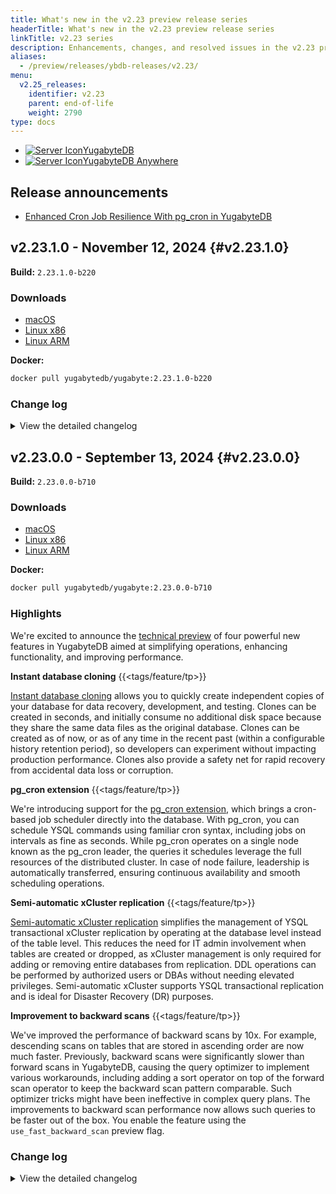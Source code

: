 ```yaml
---
title: What's new in the v2.23 preview release series
headerTitle: What's new in the v2.23 preview release series
linkTitle: v2.23 series
description: Enhancements, changes, and resolved issues in the v2.23 preview release series.
aliases:
  - /preview/releases/ybdb-releases/v2.23/
menu:
  v2.25_releases:
    identifier: v2.23
    parent: end-of-life
    weight: 2790
type: docs
---
```


<ul class="nav nav-tabs-alt nav-tabs-yb">
  <li >
    <a href="../v2.23/" class="nav-link active">
    <img src="/icons/database.svg" alt="Server Icon"><span>YugabyteDB</span>
    </a>
  </li>
    <li >
    <a href="../v2.23-anywhere/" class="nav-link">
    <img src="/icons/server.svg" alt="Server Icon"><span>YugabyteDB Anywhere</span>
    </a>
  </li>
</ul>

## Release announcements

* [Enhanced Cron Job Resilience With pg_cron in YugabyteDB](https://www.yugabyte.com/blog/enhanced-cron-job-resilience-in-yugabytedb/)

## v2.23.1.0 - November 12, 2024 {#v2.23.1.0}

**Build:** `2.23.1.0-b220`

### Downloads

<ul class="nav yb-pills">
  <li>
    <a href="https://software.yugabyte.com/releases/2.23.1.0/yugabyte-2.23.1.0-b220-darwin-x86_64.tar.gz">
      <i class="fa-brands fa-apple"></i>
      <span>macOS</span>
    </a>
  </li>
  <li>
    <a href="https://software.yugabyte.com/releases/2.23.1.0/yugabyte-2.23.1.0-b220-linux-x86_64.tar.gz">
      <i class="fa-brands fa-linux"></i>
      <span>Linux x86</span>
    </a>
  </li>
  <li>
    <a href="https://software.yugabyte.com/releases/2.23.1.0/yugabyte-2.23.1.0-b220-el8-aarch64.tar.gz">
      <i class="fa-brands fa-linux"></i>
      <span>Linux ARM</span>
    </a>
  </li>
</ul>

**Docker:**

```sh
docker pull yugabytedb/yugabyte:2.23.1.0-b220
```

### Change log

<details>
  <summary>View the detailed changelog</summary>

### Improvements

#### YSQL

* Changes the CatalogCacheMisses metric name to showcase separate cache misses for each catalog cache, assisting users in easily preloading necessary catalog tables. {{<issue 22843>}}
* Enables in-place updates for non-key columns in indexes, reducing number of flushes. {{<issue 20908>}}
* Introduces the `yb_make_next_ddl_statement_nonincrementing` configuration parameter to reduce catalog version increments during many consecutive DDLs, lowering memory and latency spikes. {{<issue 23786>}}
* Updates advisory lock error message with a workaround hint instead of `not yet implemented.` {{<issue 23881>}}
* Allows certain ALTER VIEW commands in the parser without requiring additional changes. {{<issue 23117>}}
* Includes a modification to ysql_dump and Postgres that ensures all pg_class and pg_type OID preservation across a backup/restore when passing the include-yb-metadata flag. {{<issue 23304>}}
* Streamlines sys table prefetching by automatically resetting catalog read time. {{<issue 23502>}}
* Simplifies several ybc_pggate functions for better value return and removes unused functions. {{<issue 23513>}}
* Revamps the restoration of old backups by only applying the check for `pg_class OID` if the new YSQL configuration parameter, `yb_ignore_heap_pg_class_oids`, is enabled. {{<issue 23304>}}
* Unmodified columns on main table will continue to be written out when update optimizations are enabled, removing dependency on the feature controlled by `ysql_skip_row_lock_for_update`. {{<issue 18822>}}
* Adds table-level Prometheus metrics for catcache misses at node-level, viewable at `:13000/prometheus-metrics` endpoint. {{<issue 23706>}}
* Auto analyze service now tracks mutation counts from DDL changes and eliminates redundant analysis of indexes. {{<issue 22104>}},{{<issue 23506>}}
* Adds serialization/deserialization and equality checking mechanism for update optimization metadata. {{<issue 18822>}}
* Allows adding a primary key using a unique index by performing a table rewrite. {{<issue 23118>}}
* Enables the batch execution of explicit row lock requests in Pg, improving the handling and performance of such requests. {{<issue 22519>}}
* Allows validation of foreign-key and check constraints with `ALTER TABLE ...VALIDATE CONSTRAINT`. {{<issue 3946>}}
* Added yb_make_next_ddl_statement_nonincrementing to YbDbAdminVariables for yb_db_admin role. {{<issue 23786>}}
* Allows preloading of foreign key lists in relcache, avoiding on-demand master fetches, controlled by `yb_enable_fkey_catcache`. {{<issue 23686>}}
* Refines the PatchStatus function by storing relation id directly in the relations vector, avoiding the need to call the PgSession::LoadTable method. {{<issue 24040>}}

#### YCQL

* Updates YCQL tables `system_schema.functions` and `system_schema.aggregates` to align with Cassandra, aiding Cortex migration. {{<issue 3893>}}

#### DocDB

* Reduces risk of WAL over-garbage collection in xCluster and avoids unnecessary flushes by modifying the WAL retention policy. {{<issue 22862>}}
* Enables reduction of duplicate code and custom flag filtering through `GetFlagInfos` relocation. {{<issue 23632>}}
* Accelerates xCluster setup for tables by reducing setup time, storing all intermediate state in-memory, and limiting writes to `sys_catalog`. {{<issue 23286>}}
* Allows adding new CatalogEntries without modifying the sys-catalog-tool through using helper functions. {{<issue 23235>}}
* Enables reading stored vector index data from DocDB. {{<issue 23460>}}
* Enables scanning of the `sequences_data` table for xCluster replication, aiding in the bootstrapping process by integrating current sequence information into the WAL from the source universe. {{<issue 23493>}}
* Introduces `DEFINE_NEW_INSTALL_VALUE` macro to enable controlled rollout of new features in fresh clusters. {{<issue 23505>}}
* Enables taking into account of changed data during a vector index data update. {{<issue 23524>}}
* Adds utilities for HNSW vector index implementation, benchmarking, and file reading. {{<issue 23376>}}
* Removes the `CallVisitor` template function to simplify the sys-catalog-tool code. {{<issue 23548>}}
* Allows each sequence to have an update in the WAL for seamless xCluster replication. {{<issue 23493>}}
* Introduces a command-line tool for building, validating, and benchmarking HNSW indexes with Usearch implementation. {{<issue 23556>}}
* Offers support for different vector coordinate types including vector-related templates. {{<issue 23613>}}
* Imports hnswlib header-only library for enhancements. {{<issue 23609>}}
* Introduces a new gflag `max_disk_throughput_mbps` for automated control of write rejections when disk is full, replacing `reject_writes_min_disk_space_aggressive_check_mb`. {{<issue 23373>}}
* Allows easier debugging with additional logging and updated log prefixes. {{<issue 23702>}}
* Ensures that ddl_queue and replicated_ddls do not colocate on the same tablet in colocated databases. {{<issue 23728>}}
* Integrates hnswlib into the vector indexing framework, adding wrapper and allowing different distance calculations. {{<issue 23752>}}
* Eliminates the capability to rename xCluster replication groups, reducing potential confusion. {{<issue 23778>}}
* Enables sequences replication feature in source universe by creating `sequences_data` table and incorporating an outgoing stream. {{<issue 23917>}}
* Enables shared memory by default for executing read and write pg client queries to enhance performance. {{<issue 23820>}}
* Streamlines automatic syncing of inline third-party dependencies and breaks down `thirdparty_tool` into separate modules. {{<issue 23846>}}
* Enables automatic application of DDL changes in xCluster using `automatic_ddl_mode` proto field. {{<issue 23860>}}
* Enables display of cluster_uuid in tserver /varz endpoint for better test and call_home tracking. {{<issue 23864>}}
* Resets the `cdc_wal_retention_time_secs` value on table removal from xCluster replication and applies updates dynamically, eliminating need to drop and recreate replication. {{<issue 20769>}}
* Ensures correct functioning of `search_path` by skipping its value's enquote during transaction setup. {{<issue 23440>}}
* Enhances sequence generation consistency by making backend process stick to a logical connection when initializing a sequence variable with `nextval` function. {{<issue 23601>}}
* Ensures DDL operations success with a sleep interval after database catalog version updates when Connection Manager is active. {{<issue 23756>}}
* Updates the callhome URL to use HTTPS for enhanced security. {{<issue 23947>}}
* Includes PID in yb_active_session_history for easy correlation with actual processes in YSQL, YCQL, and background activities. {{<issue 23070>}}
* Allows reduction of thread stack size to avoid Linux hugepage backing. {{<issue 23927>}}
* Allows explicit addition of gFlags to `gflag_allowlist.txt` for secure callhome data collection, plus `version_info` in tserver data. {{<issue 24103>}}
* Adds `max_follower_heartbeat_delay` metric to alert users when the master follower heartbeat delay is too high. {{<issue 21178>}}
* Removes the need to set `set_cdc_min_replicated_index` during xCluster bootstrap for improved log retention. {{<issue 24105>}}
* Ensures the user interface accurately displays disk size, even when multiple data directories are used. {{<issue 23810>}}

#### CDC

* Allows dynamic table addition alongside table removal from CDC streams without needing to disable or restart. {{<issue 23581>}}
* Adds `DYNAMIC_TABLES_DISABLED` yb-admin option to disable dynamic table addition when creating new streams. {{<issue 23482>}}
* Enables default non-eligible table cleanup in CDC streams, replaces the flag `enable_cleanup_of_non_eligible_tables_from_cdcsdk_stream` with `cdcsdk_enable_dynamic_table_addition_with_table_cleanup`, and removes flag protection for table identification. {{<issue 23806>}}
* Syncs table removal from a CDC stream to a more performant async process, allowing both manual and automatic removal via the `RemoveUserTableFromCDCSDKStream` and `RemoveTablesFromCDCSDKStream` RPCs respectively. {{<issue 23700>}}
* Disables `wal_level` checks for logical replication in YSQL as PG WAL is not used. {{<issue 23661>}}
* Changes the default `wal_level` to `logical` to ensure compatibility with logical replication clients. {{<issue 23661>}}
* Enables asynchronous removal of user tables from CDC streams by adjusting how background threads process and persist stream metadata. {{<issue 23700>}}
* Enables tablet splitting on tables under CDCSDK stream by default using the GFLAG `enable_tablet_split_of_cdcsdk_streamed_tables`. {{<issue 24190>}}
* Adds a tag for the slot name attribute in the CDC metrics. {{<issue 24307>}}

#### yugabyted

* Handles OBJECT_NOT_FOUND errors during SELECT/UPDATE/DELETE after TRUNCATE when Connection Manager is enabled. {{<issue 23668>}}
* Enables bitmap scans and removes size-based fetching in the pg parity feature by updating GFlags. {{<issue 23777>}}
* Updates to the pg parity testcase now remove size-based fetching and include enabling bitmap scans. {{<issue 23777>}}
* Changes the flag name from `enable_pg_parity_tech_preview` to `enable_pg_parity_early_access` in all branches. {{<issue 23896>}}
* Stops sending gflags details in the callhome diagnostics to eliminate redundant data. {{<issue 24029>}}

### Bug fixes

#### YSQL

* Removes unnecessary DCHECK for smoother rolling upgrades from release 2.20, enhancing `ysql_enable_db_catalog_version_mode` gflag functionality. {{<issue 23462>}}
* Fixes an issue related to regular expression pushdown causing inconsistency and crashes by introducing thread local cache. {{<issue 22989>}}
* Resets catalog read time after table prefetching to prevent outdated readings for on-demand loading from a master. {{<issue 23421>}}
* Corrects IndexScan's indextlist to improve accuracy of variable references in subquery scenarios. {{<issue 22533>}}
* Prevents individually moving a colocated table to a different tablespace, forcing users to move all tables collectively. {{<issue 23314>}}
* Minimizes read restart errors during ANALYZE operation by using a fresh read time for each table, finding an optimal balance between read oldness and transactionality. {{<issue 22135>}}
* Reduces the memory consumption of the `fk_reference_cache_` in large transactions, thereby ensuring minimal use of RAM. {{<issue 23734>}}
* Prevents retry of schema mismatch errors in batched execution mode to maintain transaction atomicity. {{<issue 23843>}}
* Revamped `Storage Read Requests` metric now better reflects true RPC count in `PrecastRequestSender` usage. {{<issue 23396>}},{{<issue 18785>}}
* Resolves `INSERT ON CONFLICT` bugs in temporary tables to ensure consistent outputs. {{<issue 1999>}}
* Fixes a TupleDesc reference leak warning in nested INSERT ON CONFLICT. {{<issue 23429>}}
* Restores unintentional grammar changes to YSQL ALTER SCHEMA command for bug fix. {{<issue 23457>}}
* Fixes repeated calls in `DeleteTableInternal`, preventing `YbAdminSnapshotScheduleTest.SysCatalogRetention` failure on asan builds. {{<issue 23459>}}
* Resolves potential memory corruption by mutating pushdown expressions outside the per tuple context. {{<issue 23461>}}
* Eliminates the publishing of empty metrics from the `statementType` enum on the YSQL Metrics endpoint. {{<issue 23557>}}
* Simplifies the process of identifying identical data by using storage equality, not semantic equality, during UPDATE queries, handling problems that arise when data types lack equality operators or when user-defined data types exhibit unusual semantic equality. {{<issue 23490>}}
* Addresses a bug in YSQL that caused crashes while costing an index scan on a hash index with included columns using CBO. {{<issue 22772>}}
* Adds more logs to aid in debugging a transaction status mismatch issue. {{<issue 23669>}}
* Fixes the hanging issue when creating a colocated table by correcting the unconditional reading of the `relkind` column. {{<issue 23708>}}
* Adds `log_dist` option to auto_explain docs for YSQL. {{<issue 23814>}}
* Addresses the issue of invalid Attnum with Bitmap Scan +subplans +nested loops previously encountered in Index Scans. {{<issue 23596>}}
* Adds table name to table-level metrics on `/metrics` endpoint for better identification. {{<issue 23707>}}
* Fixes a bug that caused incorrect deducing of commit/abort status for transactions which do not change the table's schema. {{<issue 23669>}}
* Adds HELP and TYPE metadata to YSQL Prometheus metrics endpoint for better metrics accessibility. {{<issue 23578>}}
* Corrects an issue causing heap-buffer-overflow errors during ysqlconnmgr ASAN tests. {{<issue 23913>}}
* Fixes a crash caused by using the `pg_hint_plan` with the `hint_table` enabled. {{<issue 23547>}}
* Updates the copyright string from `YugaByteDB` to the correct version `YugabyteDB`, ensuring error-free linter runs. {{<issue 23940>}}
* Allows for a modified calculation of net connections in YSQL connection manager with the warmup random mode. {{<issue 23588>}}
* Prevents background parallel workers from executing check/assign hooks of YSQL configuration parameters, eliminating potential crashes. {{<issue 23787>}}
* Modifies backup/restore process to skip column name checks for indexes, allowing for successful restoration even with renamed columns. {{<issue 24207>}}
* Fixes crashes caused by using a RowComparisonExpression on a reordered primary key index. {{<issue 23824>}}
* Improves cache re-invalidation for `ALTER TABLE` commands to avoid schema version mismatch errors within the same session. {{<issue 23882>}}
* Streamlines ysql_dump process by eliminating faulty statements for colocated table unique constraint, enhancing database reliability. {{<issue 24057>}}
* Introduces batching for the `INSERT ON CONFLICT` command to enhance performance by minimizing alternating read and write operations. {{<issue 24179>}}
* Fixes the flaw in the current DDL atomicity workflow where only the first table's schema was compared, even if it doesn't change after a schema version increment. {{<issue 23988>}}
* Alters encoding setup order to ensure `UTF8` use instead of `SQL_ASCII` and adds `pg_collation` to preloaded tables to prevent specific errors. {{<issue 24149>}}
* Corrects a typo to prevent incorrect loading of pg_collation catalog caches, eliminating associated performance issues. {{<issue 24149>}}

#### YCQL

* Eliminates unexpected error during shell type definition update across multiple sessions. {{<issue 24217>}}

#### DocDB

* Prevents tablet bootstrap from getting stuck when replaying a truncate operation. {{<issue 23243>}}
* Limits the response size of ListSnapshotSchedules RPC by excluding unnecessary per-object details to prevent overflow issues. {{<issue 23518>}}
* Reduces the risk of deadlocks when making active read/write requests to a table right after a tablet-split. {{<issue 23747>}}
* Simplifies handling of large RPC responses by catching errors earlier and appropriately using `narrow_cast`. {{<issue 22301>}}
* Fixes errors from executing rpc callback twice due to lack of return after detecting disabled wait-queue or deadlock features. {{<issue 23808>}}
* Switches write query duration from `CoarseMonoClock` to `MonoClock` for precise nanosecond granularity. {{<issue 20335>}}
* Sets the `close_timestamp_micros` field for partially copied log segments to prevent time-based policy violation. {{<issue 23335>}}
* Eliminates persistent logging issue after dropping a colocated table by removing unnecessary logs. {{<issue 22037>}}
* Corrects leader balancing for geopartitioned tables to prevent early exits and ensure accurate global leader sorting. {{<issue 23886>}}
* Adds `database_oid` to the `TSLocalLockManager` locking contract to distinguish objects from different databases. {{<issue 23454>}}
* Adds debugging information for retryable requests rejected by followers despite acceptance by leaders. {{<issue 23523>}}
* Corrects typo and includes minimum allowed value in the validation message for `xcluster_checkpoint_max_staleness_secs` flag. {{<issue 23576>}}
* Prevents tablet partition collision during `ImportSnapshot` by not cloning `DELETED` or `REPLACED` tablets. {{<issue 23552>}}
* Allows pg_cron to correctly handle SIGTERM by using `quickdie` instead of `die` or `pg_cron_sigterm`. {{<issue 23655>}}
* Allows the retry of checkpoint if `leader not ready` or `service unavailable` errors occur, and prevents client retries on a failed checkpoint by storing an `InternalError` status. {{<issue 23719>}}
* Restores `transaction_aware` field in `master_backup.proto` for compatibility with older DB versions. {{<issue 23739>}}
* Enhances tablet limit flags by adding more details to the main flag and adjusting the help strings. {{<issue 23695>}}
* Adds filtering for bootstrap intent iterators based on `min_replay_txn_start_ht` to prevent unnecessary SST files buildup during bootstrap. {{<issue 23890>}}
* Fixes a compile error caused by a mismatch in the declaration of `protobuf_message_total_bytes_limit`. {{<issue 23828>}}
* Reduces the potential for core dump errors during Point In Time Recovery (PITR) by utilizing shared_ptr in callbacks. {{<issue 23399>}}
* Renames the `yql_endpoint_tserver_uuid` field to `top_level_node_id` in `/rpcz` to maintain consistency. {{<issue 23835>}}
* Ensures correct and consistent updating of `grptablespace` column in `pg_yb_tablegroup` after `ALTER TABLE` command. {{<issue 23336>}}
* Ensures the `CREATE TABLE ...TABLESPACE pg_default` command in colocated databases aligns with PostgreSQL semantics. {{<issue 23410>}}
* Now treats YSQL configuration parameters in a case-insensitive manner, avoiding variable duplication and potential failures, aligning closer with Postgres behavior. {{<issue 23478>}}
* Ensures node restarts successfully with `secure` enabled by introducing a timeout framework. {{<issue 23447>}}
* Restores loading of old dumps that lack index PG class OIDs by enhancing the flag `yb_ignore_pg_class_oids`. {{<issue 23626>}}
* Promotes cluster start-up when master_webserver_port is customized by considering user input during the `validate_and_set_configs` step. {{<issue 23629>}}
* Allows the packed row size to exceed its limit during repacking, preventing tserver crash after `alter table add column` commands with a default value. {{<issue 24050>}}
* The update stabilizes WriteBuffer, preventing potential crashes when constructed over non-zeroed memory. {{<issue 23960>}}
* Adds a null check to prevent a system crash when cleaning up a recently applied transaction state after a flush operation. {{<issue 24026>}}
* Resolves the shutdown issue with the shared exchange causing TServer to hang by properly managing concurrent threads and session destruction, and sets `pg_client_use_shared_memory` to false by default on Mac to enhance performance. {{<issue 24000>}}
* Ensures "create table" requests for colocated tables don't fail due to mistaken tablet limit checks. {{<issue 23922>}}

#### CDC

* Refactors CDCSDK to prevent data loss during workload with single shard transactions by ensuring WAL messages are committed before being replicated. {{<issue 19294>}}
* Reduces disk IO overhead by optimizing the tablet-meta update process in CDCService. {{<issue 22805>}}
* Introduces three new yb-admin commands : `disable_dynamic_table_addition_in_change_data_stream`, `remove_user_table_from_change_data_stream`, `validate_and_sync_cdc_state_table_entries_on_change_data_stream` for managing user tables in a CDC stream and addresses a race condition issue  {{<issue 22876>}},{{<issue 22835>}},{{<issue 22773>}}
* Obsoletes expired or unpolled tables from CDC stream and state table, reducing unnecessary resource retention and potential blocking of split tablet deletion. {{<issue 23367>}}
* Filters out records related to index tables in colocated databases to prevent GetChanges call failures. {{<issue 23809>}}
* Ensures old-tuples for updates are only sent when replica identity is FULL, matching PostgreSQL behavior. {{<issue 23353>}}
* Enhances table removal from a CDC stream by fetching tablets from the local master copy instead of the entire cdc_state table, enhancing performance. {{<issue 23589>}}
* Prevents crashes that occur due to concurrent GetChanges calls on the same producer tablet. {{<issue 23394>}}
* Ensures entries for dropped tables are removed from the replica identity map, preventing replication errors. {{<issue 24308>}}

#### yugabyted

* Offers corrected DB OID in the function `calculate_table_size`, now matching `YBCGetDatabaseOid(rel)` for improved reliability. {{<issue 20030>}}
* Enables a node to successfully join using the `join` flag by implementing a retry mechanism. {{<issue 238989>}}

</details>

## v2.23.0.0 - September 13, 2024 {#v2.23.0.0}

**Build:** `2.23.0.0-b710`

### Downloads

<ul class="nav yb-pills">
  <li>
    <a href="https://software.yugabyte.com/releases/2.23.0.0/yugabyte-2.23.0.0-b710-darwin-x86_64.tar.gz">
      <i class="fa-brands fa-apple"></i>
      <span>macOS</span>
    </a>
  </li>
  <li>
    <a href="https://software.yugabyte.com/releases/2.23.0.0/yugabyte-2.23.0.0-b710-linux-x86_64.tar.gz">
      <i class="fa-brands fa-linux"></i>
      <span>Linux x86</span>
    </a>
  </li>
  <li>
    <a href="https://software.yugabyte.com/releases/2.23.0.0/yugabyte-2.23.0.0-b710-el8-aarch64.tar.gz">
      <i class="fa-brands fa-linux"></i>
      <span>Linux ARM</span>
    </a>
  </li>
</ul>

**Docker:**

```sh
docker pull yugabytedb/yugabyte:2.23.0.0-b710
```

### Highlights

We're excited to announce the [technical preview](/preview/releases/versioning/#tech-preview-tp) of four powerful new features in YugabyteDB aimed at simplifying operations, enhancing functionality, and improving performance.

**Instant database cloning** {{<tags/feature/tp>}}

[Instant database cloning](/preview/manage/backup-restore/instant-db-cloning/) allows you to quickly create independent copies of your database for data recovery, development, and testing. Clones can be created in seconds, and initially consume no additional disk space because they share the same data files as the original database. Clones can be created as of now, or as of any time in the recent past (within a configurable history retention period), so developers can experiment without impacting production performance. Clones also provide a safety net for rapid recovery from accidental data loss or corruption.

**pg_cron extension** {{<tags/feature/tp>}}

We're introducing support for the [pg_cron extension](/preview/explore/ysql-language-features/pg-extensions/extension-pgcron/), which brings a cron-based job scheduler directly into the database. With pg_cron, you can schedule YSQL commands using familiar cron syntax, including jobs on intervals as fine as seconds. While pg_cron operates on a single node known as the pg_cron leader, the queries it schedules leverage the full resources of the distributed cluster. In case of node failure, leadership is automatically transferred, ensuring continuous availability and smooth scheduling operations.

**Semi-automatic xCluster replication** {{<tags/feature/tp>}}

[Semi-automatic xCluster replication](/preview/deploy/multi-dc/async-replication/async-replication-transactional/) simplifies the management of YSQL transactional xCluster replication by operating at the database level instead of the table level. This reduces the need for IT admin involvement when tables are created or dropped, as xCluster management is only required for adding or removing entire databases from replication. DDL operations can be performed by authorized users or DBAs without needing elevated privileges. Semi-automatic xCluster supports YSQL transactional replication and is ideal for Disaster Recovery (DR) purposes.

**Improvement to backward scans** {{<tags/feature/tp>}}

We've improved the performance of backward scans by 10x. For example, descending scans on tables that are stored in ascending order are now much faster. Previously, backward scans were significantly slower than forward scans in YugabyteDB, causing the query optimizer to implement various workarounds, including adding a sort operator on top of the forward scan operator to keep the backward scan pattern comparable. Such optimizer tricks might have been ineffective in complex query plans. The improvements to backward scan performance now allows such queries to be faster out of the box. You enable the feature using the `use_fast_backward_scan` preview flag.

<!-- ### New features

* [Semi-automatic transactional xCluster setup](/preview/deploy/multi-dc/async-replication/async-replication-transactional/). Provides operationally simpler setup and management of YSQL transactional xCluster replication, as well as simpler steps for performing DDL changes. {{<tags/feature/tp>}}

* [Database clone](/preview/manage/backup-restore/lightweight-db-clone/). Support for fast Database clones from a given database as-of time. {{<tags/feature/tp>}}

* [pg_cron extension](preview/explore/ysql-language-features/pg-extensions/extension-pgcron/). Native support for pg_cron extension. {{<tags/feature/tp>}} -->

### Change log

<details>
  <summary>View the detailed changelog</summary>

### Improvements

#### YSQL

* Enhances logging for DDL transaction conflicts and PG catalog version mismatches by including the DDL command tag and specific log details outside of the `log_ysql_catalog_versions` flag. {{<issue 20084>}}
* Reduces per-backend memory consumption by reinstating TOAST compression for catalogue tables. {{<issue 21040>}}
* Enables DDL atomicity feature by default by altering `ysql_yb_ddl_rollback_enabled`, `report_ysql_ddl_txn_status_to_master`, and `ysql_ddl_transaction_wait_for_ddl_verification` flags' defaults. {{<issue 22097>}}
* Adds a new YSQL view for YCQL statement metrics, allowing it to be joined with YCQL wait events in the `yb_active_universe_history` table. {{<issue 20616>}}
* Displays distinct prefix keys explicitly in the explain output, enhancing the clarity of indexing for users. {{<issue 20831>}}
* Adds auto flag `ysql_yb_enable_ddl_atomicity_infra` to control DDL atomicity feature during the upgrade phase. {{<issue 21535>}}
* Updates read time for each operation to simplify code and avoid applying used read time from obsolete operations. {{<issue 21623>}}
* Allows YbInitPinnedCacheIfNeeded to only load the shared pinned cache, enhancing concurrent handling of DDLs in various databases. {{<issue 21635>}}
* Rectifies a compilation error by eliminating duplicate declaration and unnecessary function triggered by merge issues. {{<issue 20616>}}
* Avoids schema version mismatch errors during ALTER TABLE operations in cases where DDL atomicity is enabled. {{<issue 21787>}}
* Adds new columns to localhost:13000/statements for more comprehensive database management, including user and database IDs along with varied block level statistics. {{<issue 21735>}}
* Now logs global-impact DDL statements that increment all database catalog versions. {{<issue 21826>}}
* Reorganizes extensions into three segregated directories for better access and ease of use. {{<issue 21897>}}
* Resolves schema version mismatch errors that occur after an ALTER TABLE operation due to DDL transaction verification in non-debug builds. {{<issue 21787>}}
* Introduces a new YSQL configuration parameter `yb_parallel_range_size` for better tuning of parallel range size. {{<issue 21928>}}
* Removes the unused `keep_order` field from `YbctidGenerator` for cleaner results processing. {{<issue 21944>}}
* Introduces a new YSQL configuration parameter `yb_enable_parallel_append` to disable the unannounced feature `parallel append`. {{<issue 21934>}}
* Performs stylistic modifications and refactors in various YSQL scripts for better readability and performance. {{<issue 22004>}}
* Adds support for creating vector indexes using a dummy ANN method `ybdummyann`, enabling preliminary vector-based searching in databases. {{<issue 22195>}}
* Restricts the undesired usage of LWFunction by disallowing move copy. {{<issue 22069>}}
* Simplifies the column binding logic for ybgin and lsm access methods and prepares for addition of user-defined index types. {{<issue 22195>}}
* Enables the grammar for CREATE/DROP ACCESS METHOD for more flexible extension handling. {{<issue 22364>}}
* Eradicates misleading log message during table creation with DDL atomicity enabled. {{<issue 22459>}}
* Introduces a new enum PgYbrowidMode to deduplicate hidden internal column addition logic. {{<issue 22536>}}
* Adds Save/Restore state functionality to `ConsistentReadPoint` using a new `Momento` class. {{<issue 22597>}}
* Avoids renaming DocDb tables during legacy rewrite operations to prevent issues with backup/restore and improves handling of failed ADD/DROP primary key, ALTER TYPE operations. {{<issue 22802>}}
* Stops python checks on all third-party extensions to avoid build failure. {{<issue 23166>}}
* Simplifies and cleans up code in PgDml/PgSelect/PgSelectIndex classes, ensuring only necessary fields are used and removing redundant destructors, with no logic changes. {{<issue 23192>}}
* Improves backward scans by updating the cost-based optimizer to consider backward scan enhancements, leading to significant execution-time improvements when `FLAGS_use_fast_backward_scan` is enabled. {{<issue 22370>}}
* Introduces new role-related flags in `yb_backup.py` script to enhance backup and restore functionalities. {{<issue 20972>}}
* Fixes various issues in the Batch Nested Loop Join code, particularly the new row array comparison, for clearer functioning and better documentation. {{<issue 23407>}}

#### YCQL

* Now throws an error when using the unsupported GROUP BY clause in YCQL with autoflag `ycql_suppress_group_by_error` available for compatibility issues. {{<issue 13956>}}

#### DocDB

* Adds an `ABORTED` state and an `abort_message` field to the `SysCloneStateInfoPB` object for better clone failure management. {{<issue 21054>}}
* Offers a new stack trace tracking framework for improved visibility of disk I/O operations, configurable through the `track_stack_traces` flag. {{<issue 17993>}}
* Resolves build failure caused by a problematic merge, offering better disk IO visibility by tracking IOs by stacktrace. {{<issue 17993>}}
* Blocks writes based on the total number of bytes being flushed, not just when 2 memtables are flushing. {{<issue 22571>}}
* Allows asynchronous DNS cache updating and resolution retry upon failure to reduce RPC call delays and prevent unexpected leadership changes. {{<issue 22930>}},{{<issue 22311>}}
* Introduces a new flag to toggle on or off recommended memory defaults for increased control over individual memory settings. {{<issue 22161>}}
* Introduces utility to dump top heap stacks when memory limit is exceeded for enhanced debugging. {{<issue 21396>}}
* Deprecates unused flags and old svc_num_workers flags for clearer user configurations. {{<issue 20906>}}
* Allows local debug builds of YugabyteDB to restart from release builds to enhance debugging. {{<issue 21093>}}
* Shifts xCluster-related functions from Catalocustomeranager to XClusterSourceManager for easier management. {{<issue 21325>}}
* Speeds up backward scans by building rows from end to start, reducing unnecessary repositioning and Seek calls, enabled with `FLAGS_use_fast_backward_scan` flag. {{<issue 19352>}}
* Boosts error messaging clarity when preview flags are not set in `allowed_v225_flags_csv`. {{<issue 21484>}}
* Prevents GetChangesForXCluster from returning an invalid safe time in certain conditions. {{<issue 21528>}}
* Broadens the rewrite_test_log.py script to incorporate more directory replacements such as home directory, YB_SRC_ROOT, LLVM toolchain directory, and third-party dependencies directory. {{<issue 21532>}}
* Adjusts TServer memory percentage from 50% to 48% for (4,8]GiB boxes and sets new recommendations for boxes over 16 GiB. {{<issue 20664>}}
* Incorporates the usearch and fp16 header-only libraries into the src directory, simplifying code import. {{<issue 21830>}}
* Returns the original error messages from CreateTable and CreateTablegroup instead of an incorrect "Database not found" message. {{<issue 21760>}}
* Enables replication of DDL schemas and users to maintain consistency between source and target. {{<issue 21848>}}
* Updates `AreNodesSafeToTakeDown` to return earlier and deliver a readable error message when hitting a timeout, using a control flag, `are_nodes_safe_to_take_down_timeout_buffer_ms` with a default setting of 2 seconds. {{<issue 21855>}}
* Reduces unnecessary alerts by removing "No active snapshot" warning from the logs. {{<issue 21911>}}
* Ensures Data Definition Language (DDL) operations replicate exactly once by checking the `replicated_ddls` table prior to rerunning any DDL. {{<issue 21943>}}
* Streamlines the creation of xCluster streams by unifying the scattered code into `XClusterClient::CreateXClusterStream<Async>`. {{<issue 22343>}}
* Allows for faster failover in xCluster DR by skipping the cleanup process when `skip_producer_stream_deletion` is set on `DeleteUniverseReplicationRequestPB`. Safe for upgrades and rollbacks. {{<issue 22050>}}
* Reduces extra reactor threads by reusing server messenger in AutoFlags. {{<issue 22076>}}
* Reduces resource usage by enabling stateful service client to reuse the server's existing yb_client. {{<issue 22102>}}
* Adds `SCHECK_PB_FIELDS_NOT_EMPTY` macro for validating non-empty fields, with individual checks on list elements. {{<issue 22182>}}
* Splits up yb_xcluster_ddl_replication.c into additional util files for better project extensibility. {{<issue 22190>}}
* Removes deprecated JSON output format in xCluster for clean and efficient function. {{<issue 22219>}}
* Allows only single DDL query strings to prevent issues with DDL+DML mixes or multiple DDLs. {{<issue 22060>}}
* Shifts certain RPC endpoint methods from the Catalocustomeranager to the new MasterClusterHandler class for easier management. {{<issue 19715>}}
* Adds `read-time` option description in the `help` of `ysql_dump` allowing database dump at a specified past time. {{<issue 21886>}}
* Renames and replaces `cdc_consumer_handler_thread_pool_size` with `xcluster_consumer_thread_pool_size` to reduce CPU and memory usage. {{<issue 20305>}}
* Refreshes stack trace tracking UI endpoints to enable per-column sorting and optimize sorting script. {{<issue 22841>}}
* Allows table locking by acquiring local server object locks for DDLs and DMLs, hosted by a local transaction participant, with session ID and tied to their lifetime. Includes performance upgrades to lock acquisition and conflict resolution. {{<issue 23045>}}
* Simplifies replication setup by using table IDs instead of names, helping avoid issues caused by table renames or recreations. {{<issue 23013>}}
* Increases speed of backward scans for flat document reader with support for packed row V2. {{<issue 22556>}}
* Reuses the Tservers `yb::client` in `CDCService` to decrease 4 threads and a meta cache, addressing a `CDCService`/xCluster source issue. {{<issue 22893>}}
* Allows unified usage of XClusterRemoteClient in XClsuterConsumer, centralizing client creation logic. {{<issue 22908>}}
* Ensures replication health before succeeding `IsSetupUniverseReplicationDone`, improving error detection. {{<issue 22948>}}
* Adds `external_hybrid_time` to log-dump output to detect xCluster target writes. {{<issue 22918>}}
* Introduces two new `SOURCE_UNREACHABLE` and `SYSTEM_ERROR` enums to enable more detailed error reporting from the Poller. {{<issue 22996>}}
* Allows requesting streams by producer table ids for xCluster DDL Replication to accurately match tables together. {{<issue 23013>}}
* Enhances stack trace tracking endpoints usability by adding an access button, a reset tracking link, and timestamp details. {{<issue 22842>}}
* Renames and shifts various members and functions from Catalocustomeranager to XClusterManager. {{<issue 23044>}}
* Replaces the deprecated and unused namespace replication with DB Scoped replication for a more efficient solution. {{<issue 23046>}}
* Makes pggate aware of fast backward scan capability for accurate cost identification in the Cost Based Optimizer. {{<issue 22937>}}
* Added `emergency_repair_mode` flag and new yb-admin commands to handle corrupted CatalogEntity data without stopping `yb-master`. {{<issue 23098>}}
* Relocates Setup, Bootstrap, Alter and Delete Target Replication functions for better organization. {{<issue 23183>}}
* Changes column ID representation in debug builds to be compatible with release builds. {{<issue 21093>}}
* Refactored the `PopulateTabletCheckPointInfo` function to improve its readability and maintainability. {{<issue 23301>}}
* Removes display of InvalidFlags in the flags UI to clean up the user interface. {{<issue 23308>}}
* Allows for storing and loading of vector indexes, ensuring effective management of these indexes. {{<issue 23377>}}
* Integrates class `DocDBStatistics` with `ReadOperationData` for better statistics transmission to `IntentAwareIterator`. {{<issue 23420>}}
* Introduces a new flag `max_disk_throughput_mbps` for automated control of write rejections when disk is full, replacing `reject_writes_min_disk_space_aggressive_check_mb`. {{<issue 23373>}}
* Adds a flag `FLAGS_tablet_split_min_size_ratio` to control tablet splitting based on SST file sizes, ensuring better control over tablet size imbalance. {{<issue 21458>}}
* Relocates heartbeat code for greater readability and Catalog Manager size reduction. {{<issue 21899>}},{{<issue 19715>}}
* Simplifies the clone state manager by moving persisted data to an in-memory structure. {{<issue 22138>}}
* Relocates specific heartbeat code to `master_heartbeat_service.cc` for enhanced readability and easier tracking. {{<issue 21899>}},{{<issue 19715>}}
* Refactors heartbeat path code for easier navigation and reduction of Catalocustomeranager size, with no functional changes. {{<issue 21899>}},{{<issue 19715>}}
* Shifts tcmalloc profiling code to the Utils folder. {{<issue 22258>}}
* Moves tablet splitting specific RPCs and functions from `catalog_manager.cc` to `tablet_split_manager.cc` for better code management. {{<issue 22603>}},{{<issue 19715>}}
* Introduces a new flag `enable_rwc_lock_debugging` to control slow lock debugging and fixes a bug in `rwc_lock.cc`. {{<issue 22807>}}
* Changes CloneStateInfo object from scoped_refptr to std::shared_ptr for standardization. {{<issue 23036>}}
* Allows setting only non-empty schema names in YBTableName. {{<issue 23371>}}
* Transfers ownership of TabletSplitManager, CloneStateManager, and SnapshotCoordinator from Catalocustomeranager to Master for leaner dependency requirements. {{<issue 22603>}},{{<issue 19715>}}

#### CDC

* Preserves CDC stream even when all associated tables are dropped, tying its lifecycle to the database. {{<issue 21419>}}
* Introduces three new yb-admin commands to remove a user table from a CDCSDK stream, descend dynamic table addition in a CDC stream, and validate CDC state for a particular stream, enhancing control over CDC streams. {{<issue 22876>}},{{<issue 22773>}}
* Prevents addition of tables with enum array column to the CDC stream to avoid crashes during consumption. {{<issue 22897>}}
* Transforms the flag `yb_enable_cdc_consistent_snapshot_streams` from a preview into a default true auto flag. {{<issue 22984>}}
* Enables dynamic table addition with Postgres replication consumption by setting retention barriers on new tables' tablets during creation. {{<issue 21643>}}
* Allows modification of the publication refresh interval using the `cdcsdk_publication_list_refresh_interval_secs` flag. {{<issue 21796>}}
* Adds a TServer flag, `ysql_yb_default_replica_identity`, for customizing default replica identity at table creation. {{<issue 22326>}}
* Introduces `cdcsdk_enable_dynamic_table_addition` flag to manage dynamic table additions in replication slot consumption model. {{<issue 22406>}}
* Introduces replication slot name for internal distinction between two consumption models in the code. {{<issue 22810>}}
* Allows creating an old model stream via yb-admin in upgraded environments, ensuring only one stream type per database. {{<issue 22894>}}
* Introduces replica identity in CDC to populate before image records, allowing table-level before image information fetching and retaining in stream metadata. {{<issue 21314>}}
* Eliminates unnecessary NOTICE messages when setting yb_read_time from walsender, reducing message clutter. {{<issue 22379>}}
* Enables transaction state to be cleared promptly after a table is deleted, preventing table deletion from getting stuck and resulting in faster functionality. {{<issue 22095>}}

#### yugabyted

* Allows Connection Manager to handle error messages, preventing test failures in the YSQL layer. {{<issue 21756>}}
* Ensures `RENAME DATABASE` query handles logical and physical connections correctly for consistent database behavior. {{<issue 21284>}}
* Redefines tracking of role modifications using role OID in YSQL Connection Manager for accurate behavior during mid-session role renaming. {{<issue 21505>}}
* Offers support for single-use YSQL configuration parameters in YSQL Connection Manager. {{<issue 21757>}}
* Enables using role OID with `session_authorization` in YSQL Connection Manager for correct role alterations in a session. {{<issue 21637>}}
* Allows sticky connections when setting certain YSQL configuration parameters not permitted in explicit transactions. {{<issue 22957>}}
* Allows modification of YSQL configuration parameters on a running cluster by destroying the control connection. {{<issue 21516>}}
* Adds a new `/pitr` endpoint and screen in the database page to list scheduled PITRs on yugabyted UI. {{<issue 21355>}}
* Introduces `upgrade_finalize` command for smoother YugabyteDB version upgrades using yugabyted CLI and includes an `upgrade_ysql_timeout` flag. {{<issue 21888>}}
* Directly enables `yb_enable_read_committed_isolation` and `ysql_enable_read_request_caching` on `yb-master` and `yb-tserver` processes. {{<issue 22061>}}
* Delivers alerts on user interface when encountering node version mismatches in the cluster. {{<issue 21888>}}
* Simplifies yugabyted by dropping Python2 support and transitioning the script to use Python3, replacing deprecated distutils package with shutil. {{<issue 22072>}},{{<issue 21409>}}
* Enables better handling of multi-valued flags in yugabyted without duplication, making the system more maintainable. {{<issue 22091>}}
* Corrects the Sankey diagram for CPU usage by accurately calculating the total number of used/available cores. {{<issue 22125>}}
* Made changes to string literals in `yugabyted` to avoid SyntaxWarning and added checks for exceptions during incorrect `advertise_address` input. {{<issue 22210>}},{{<issue 22230>}}
* Enables correct parsing of startup parameters with spaces in values when using the YSQL Connection Manager. {{<issue 22248>}}
* Allows to specify multiple data directories using the new `additional_data_dir` configuration. {{<issue 22126>}}
* Enables xCluster replication management between database clusters using new yugabyted commands. {{<issue 22349>}}
* Ensures yugabyted UI metrics display properly with Kubernetes OSS operator deployed clusters. {{<issue 22532>}}
* Elevates the reliability of the UUID retrieval process for tablet server nodes on the user interface. {{<issue 22532>}}
* Ensures accurate CPU usage metrics by updating `prev_ticks_` at each metrics snapshotting iteration. {{<issue 22910>}}
* Allows smooth node restart even if the `data_dir` parameter is missing in the user configuration file. {{<issue 23052>}}
* Reduces `collect_logs` command failures by removing the yugabyted running check even when the yugabyted process is not running. {{<issue 23210>}}
* Enhances `yugabyted configure_read_replica` commands with checks to gracefully handle failures when `data_placement_constraint` lacks `:<num_of_replicas>`. {{<issue 23273>}}

### Bug fixes

#### YSQL

* Fixes an error that occurs when decoding null values from a boolean column sorted as NULLS LAST in a secondary index. {{<issue 22121>}}
* Fixes YSQL upgrade single connection mode error preventing new connection attempts before the old ones are released. {{<issue 22283>}}
* Allows YB Admins to run pg_locks without requiring superuser status. {{<issue 23266>}}
* Avoids failure when upgrading from version 2.14/2.16 to 2.20 by introducing a check to ensure pggate can handle RPC metrics sidecar before sending Scanned Rows count. {{<issue 21229>}}
* Fixes memory leaks in pg_constraint/pg_attrdef local cache by adding a missing `hash_destroy` call in `YbCleanupTupleCache`. {{<issue 22262>}}
* Resolves remaining memory leaks in CacheMemoryContext to stabilize cache memory after every catalog cache refresh. {{<issue 22262>}}
* Allows YSQL DDL operations to wait for rollback/roll-forward operations to finish before proceeding. {{<issue 20033>}}
* Allows more accurate modeling of base scan costs by taking into account the impact of storage index filters on secondary index. {{<issue 20635>}}
* Resolves colocation option issues in table creation linked to table rewriting and partitioning. Enhances the `defGetBoolean` function to parse string values "0" and "1" as false and true respectively, and shifts a verification step to a earlier spot in the CREATE TABLE execution path, ensuring successful table partition creation. {{<issue 20302>}},{{<issue 20914>}}
* Renames the YSQL configuration parameter `ddl_rollback_enabled` to `yb_ddl_rollback_enabled` for specificity. {{<issue 21480>}}
* Adds network latency cost to startup cost, yielding more accurate cost calculations in small tables. {{<issue 20898>}}
* Disables bitmap scan by default to prevent unwarranted selection due to lower CBO costs. {{<issue 21479>}}
* Reduces unnecessary log messages when `catalog_version_table_in_perdb_mode` is set to true. {{<issue 21481>}}
* Corrects an issue where certain unbatchable filters weren't detected during indexpath formation when indexpath accepted batched values from multiple relations. Requires backports to 2.20 and 2.18. {{<issue 21292>}}
* Exposes the YSQL configuration parameter `yb_enable_optimizer_statistics` as a flag `ysql_yb_enable_optimizer_statistics`. {{<issue 21650>}}
* Corrects buffer overflow during placement validation in `ALTER TABLE SET TABLESPACE` operation. {{<issue 21655>}}
* Allows for an enhanced readability and performance of yb_cost_index code, aiding in merging with the pg15 branch. {{<issue 21672>}}
* The deadlock issue occurring when both a table and its index are deleted concurrently in yb-master has been resolved. {{<issue 21663>}}
* Refines the YbGetOrdinaryColumnsNeedingPgRecheck condition to align with the ybIsTupMismatch implementation, ensuring Postgres rechecks index conditions when the "preliminary check" is skipped due to an invalid target key attnum. {{<issue 21451>}}
* Corrects checks in YbIsScanCompatible to ensure the right-hand side (RHS) of all bound index conditions, not just inequalities, fits into the left-hand side (LHS) datatype. {{<issue 21758>}}
* Prevents query layer retries for multi-statement queries to avoid redoing whole queries, ensuring idempotence. {{<issue 21361>}}
* Fixes a bug that caused incorrect setting of global catalog version mode on TServer start. {{<issue 21850>}}
* Fixes a bug in the index tuple width calculation for better YB base scans cost model. {{<issue 21892>}}
* Ensures pushed down RowCompareExpressions correctly enforce non-null column references, rectifying previous behavior and enhancing data accuracy. {{<issue 21847>}}
* Reduces the frequency of `schema version mismatch` errors during consecutive DDL operations by ensuring the up-to-date schema is fetched. {{<issue 21706>}}
* Allows usage of `YsqlDdlRollbackEnabled` in pggate C++ code by correctly passing the result of `YbDdlRollbackEnabled`, reducing DDL atomicity g-flag issues in RF 1 clusters. {{<issue 21706>}}
* Adds a new flag `ysql_min_new_version_ignored_count` to prevent a TServer crash caused by the downward shift in yb-master's catalog version, often surfacing post a PITR restore operation. {{<issue 21776>}}
* The postgres process no longer crashes when running a "show all" command due to correct placement of the `yb_enable_ddl_atomicity_infra` description. {{<issue 21947>}}
* Prevents failures in transaction restarts with UPDATE ...RETURNING queries in debug builds. {{<issue 22010>}}
* Reverts updates from `Storage SQL` to `Remote SQL` and `Storage Filter` to `Remote Filter` for Foreign Scan. {{<issue 22070>}}
* Adjusts inaccurate `ALTER TABLE` rewrite check for dropped rules to prevent unnecessary command failure. {{<issue 22064>}}
* Fills in the "relation" column in `pg_locks` with the correct table OID after a table rewrite. {{<issue 22081>}}
* Adjusts the value of YB_AT_REWRITE_ALTER_PRIMARY_KEY to prevent flag clashes and accommodate future upstream PG flags. {{<issue 22086>}}
* Fixes the issue of PG crash when `yb_debug_log_catcache_events=1` is used before a database has been selected. {{<issue 22139>}}
* Enables backward parallel scan capabilities, adjusting key bounds when conducting descending order scans. {{<issue 21633>}}
* Prevents unnecessary CPU cycles and log flooding by not reading `pg_yb_catalog_version` when `enable_ysql=false`. {{<issue 22213>}}
* Corrects the log message for successful column drop operations, ensuring accurate representation of DDL operations. {{<issue 22243>}}
* Stops Batched Nest Loop (BNL) crashes by ensuring better indexing condition checks. {{<issue 21954>}}
* Refines the logic to accurately push down join clauses to batched index scans without causing conflicts. {{<issue 21878>}}
* Grants BNL hashtable its own expression context to prevent data overwrites during query execution. {{<issue 21266>}}
* Re-enables rechecking for RowCompareExpressions to accurately handle NULL inputs in scan bound calculations. {{<issue 22075>}}
* Resolves the `old-style-declaration` error in YbDdlRollbackEnabled by changing its definition to `static inline bool`. {{<issue 22334>}}
* Prevents potential crashes by ensuring `yb_table_properties` pointer, in `load_relcache_init_file`, does not point to random, invalid memory. {{<issue 22342>}}
* Makes `yb_get_range_split_clause` robust using PG TRY CATCH block, ensuring YB backup doesn't fail. {{<issue 22356>}}
* Fixes memory leaks in ybcFetchNextHeapTuple by properly freeing the YBCStatus. {{<issue 22396>}}
* Prevents core dumps by ensuring YSQL webserver destruction upon receiving a termination signal. {{<issue 18948>}}
* Introduces new functions to enhance and consolidate the focus on tables stored in the system catalog. {{<issue 22520>}}
* Allows `CreateNamespaceIfNotExists` function to retry on "already exists" error, preventing race conditions. {{<issue 22512>}}
* Fixes the issue when a separately created and later attached partition does not properly inherit the parent's primary key using `ALTER TABLE ...ATTACH PARTITION`. {{<issue 22562>}}
* Resolves potential database OID collision with `system_postgres` by excluding reserved OID 65535 in allocation. {{<issue 22598>}}
* Allows skipping the relfilenode check on parent partition tables which do not get recreated during table rewrites. {{<issue 22625>}}
* Now allows for correct backward prefix-based scanning by eliminating the problematic `kGroupEnd` marker that was leading to inaccurate seek results. {{<issue 22615>}}
* Removes the unused function `Catalocustomeranager::WaitForDdlVerificationToFinish` for clarity. {{<issue 22649>}}
* Ensures bitmap scans correctly recheck all results and avoid excluding rows, improving accuracy of outcomes. {{<issue 22622>}}
* Prevents the `IN` expressions on single column from wrongly taking the tuple path, ensuring correct data processing. {{<issue 22704>}}
* Fixes incorrect access to the scan plan's bind descriptor during tuple IN condition rechecks. {{<issue 22800>}}
* Allows the creation of new shared relations during YSQL upgrade to have a global impact by incrementing the catalog version across every database. {{<issue 22830>}}
* Allows resetting of stats collected by the ANALYZE command, including `reltuples`, `pg_statistic` rows, and `pg_statistic_ext` values. {{<issue 22028>}}
* Corrects the YbGetOrdinaryColumnsNeedingPgRecheck function to return table column numbers instead of index numbers, preventing unnecessary data fetches and potential crashes or errors after dropping a column. {{<issue 22832>}}
* Resolves a detected deadlock during ALTER TABLE operations, enhancing test stability. {{<issue 22882>}}
* Reduces unexpected log messages by not invoking `YsqlDdlTxnCompleteCallback` if all table 'pb_txn_id's in the DDL transaction verifier state are already cleared, avoiding potential deadlock situations in DDL atomicity. {{<issue 22882>}}
* Reduces prefix length in the index when using distinct index scan with included columns. {{<issue 22822>}}
* Returns more accurate results when running EXPLAIN command by fixing relids of prefix keys under a subquery distinct index scan. {{<issue 22923>}}
* Reduces sequence cache collision by incorporating both database and sequence OIDs as the entry key. {{<issue 22935>}}
* Prevents a crash related to memory release associated with TupleTableSlots in SubPlans during a Values Scan. {{<issue 22967>}}
* Allows faster data inserts into tables with identity columns. {{<issue 22837>}}
* Enhances log output by adding missing newlines in the `yb_pclose_check` function and corrects memory allocation. {{<issue 23057>}}
* Streamlines the "drop column" operation process, preventing hindrance even if the alter schema RPC is missed. {{<issue 23100>}}
* Reduces ASAN/TSAN builds' pressure on t-server/master and avoids timeout issues by using less parallelism. {{<issue 22594>}}
* Eliminates unnecessary waiting for concurrent transactions in the DEFERRABLE mode for READ ONLY serializable transactions. {{<issue 23120>}}
* Fixes TServer crash when pushing down certain SAOP operations like `string_to_array`. {{<issue 23287>}}

#### YCQL

* Allows the deletion of the Cassandra role in YCQLsh without it regenerating upon cluster restart, by adding a flag to mark if the role was previously created. {{<issue 21057>}}
* Removes extra reads during the processing of `INSERT INTO ...RETURNS STATUS AS ROW` for CQL tables with a specific primary key, improving system load and efficiency. {{<issue 23330>}}
* Now ensures simultaneous registration of new split tablet children, fully covering the keyspace during splits. {{<issue 19954>}}

#### DocDB

* Fixes hidden split parent tablets wrongly appearing as leaderless in the master's leaderless tablet endpoint, ensuring accurate load balance status and preventing potential issues with Point-in-Time Recovery (PITR) operations. {{<issue 21371>}}
* Ensures failed xCluster setup if the xCluster stream state update to `ACTIVE` does not occur. {{<issue 22601>}}
* Fix ensures heartbeat processing doesn't blindly overwrite tablet replica state, avoiding potential data corruption. {{<issue 21836>}}
* Fixes crash when parsing an invalid timestamp in LTO build by updating C++ dependencies and error handling. {{<issue 22191>}}
* Removes unnecessary flush during snapshot deletion, preventing write blocks. {{<issue 22369>}}
* Eliminates possible deadlock during setup replication by fixing the order in which locks are acquired. {{<issue 22376>}}
* Fixes issue of scans not honoring timeouts, preventing indefinite reads and reducing CPU usage. {{<issue 21829>}}
* Allows restoring a snapshot schedule from a time just before the oldest snapshot, improving usability. {{<issue 21269>}}
* Removes assumption that every tablet server hosts tablets, preventing potential crashes. {{<issue 20230>}}
* Resolves a heartbeat metrics issue ensuring full xCluster error information is sent to the new master even during a leader failover, and makes `tserver_heartbeat_metrics_interval_ms` runtime updatable. {{<issue 22624>}}
* Adds validation to RPCs `DeleteSnapshot` and `RestoreSnapshot` to prevent deletion or use of snapshots involved in ongoing processes. {{<issue 23055>}}
* Ensures `Create Table` operation fails if `Alter Replication` encounters an error, enhancing the reliability of replication setup. {{<issue 21732>}}
* Converted the `ysql_skip_row_lock_for_update` to an auto-flag to resolve compatibility issues during upgrade, preventing incorrect DB record creations that can affect row visibility and integrity. {{<issue 22057>}}
* Modifies memory consumption calculations for pending operations to ensure accurate rejection of new writes at bootstrap, preventing loading failures. {{<issue 21254>}}
* Trims large error messages in AsyncRpc::Failed to prevent hitting memory limit and resulting unavailability. {{<issue 21402>}}
* Excludes hidden tables from `generate snapshot` output to circumvent cloning failure from recreated tables. {{<issue 21631>}}
* Prevents `unexpected leader` fatal errors by updating cached leader terms immediately after a leader change. {{<issue 21808>}}
* Renames and updates the description of the flag `min_secustomerent_size_to_rollover_at_flush` for clarity. {{<issue 21691>}}
* Changes the class of `enable_automatic_tablet_splitting` flag from `kLocalPersisted` (class 2) to `kExternal` (class 4) to eliminate setup issues with xCluster configurations. {{<issue 22088>}}
* Switches from using scoped_refptr to std::shared_ptr for TabletInfo to handle cycles safely. {{<issue 18257>}},{{<issue 21139>}}
* Updates cotable IDs in flushed frontiers during a snapshot restore, preventing potential post-restore issues. {{<issue 23047>}}
* Allows the persistent mapping of source-target schema versions when a new table is added to a colocated database, thus preventing replication from stalling after T-server restarts. {{<issue 23188>}}
* Eliminates potential FATAL errors during reported tabletPB creation by ensuring retrieval of schema version is atomic. {{<issue 21340>}}
* Ensures the correct order of destroying components, preventing possible concurrent calls on a WAL append callback. {{<issue 21564>}}
* Adds a TSAN suppression to manage the apparent race condition in the function `boost::regex_match`. {{<issue 21585>}}
* Fixes the compilation error for almalinux8 fastdebug gcc11 that was previously removed from the build matrix. {{<issue 21536>}}
* Corrects a bug causing some tablet metrics to display incorrect `metric_type` attribute. {{<issue 21608>}}
* Fixes a segmentation fault in yb-master by checking for a null pointer before dereferencing it, addressing an issue in the CDC run on `2.23.0.0-b37-arm`. {{<issue 21648>}}
* Reduces unnecessary logging during checkpoint operations by lowering INFO level logs to DEBUG_LEVEL, enhancing log readability. {{<issue 21658>}}
* Allows DML operations on non-replicated databases and blocks DML only on databases in transactional xCluster replication STANDBY mode. Now only databases part of an inbound transactional xCluster replication group in the xCluster safe time map will have DML operations blocked. Also, certain attributes are moved from TServer to TserverXClusterContext. {{<issue 21245>}}
* Enables the session to outlive the callback by holding a shared pointer to it, preventing potential crashes during concurrent DML queries. {{<issue 21103>}}
* Avoids multiple destruction of the same database connection, preventing system crashes due to simultaneous connection failures. {{<issue 21738>}}
* Allows viewing of the RPC bind addresses in the master leader UI, especially beneficial in cases like k8s where the RPC bind address with the pod DNS is more useful than the broadcast address. {{<issue 21959>}}
* Prevents fatal errors by skipping ReserveMarker/AsyncAppend if the tablet peer has already been shut down. {{<issue 21769>}}
* Prevents yb-master crash by ensuring background task isn't deleted before the callback is invoked. {{<issue 21773>}}
* Enables callback completion wait in PollTransactionStatusBase during shutdown to prevent unexpected process termination. {{<issue 21773>}}
* Initializes `prev_op` to `UNKNOWN` to prevent AlmaLinux 8 fastdebug gcc11 compilation failures. {{<issue 21811>}}
* Enables batched metric updates for YCQL reads to prevent performance drop due to RocksDB metric updates. {{<issue 21832>}}
* Removes pending delete logic from load balancer to prevent delays during high tablet replica movement. {{<issue 21806>}}
* Enhances YSQL operation by refining task shutdown procedures and avoiding unnecessary task aborts. {{<issue 21917>}}
* Stops fatal errors caused by the re-use of remote log anchor session during remote bootstrap from a non-leader peer. This fix ensures shared pointers are accurately tracked for `tablet_peer` objects using the `=` operator, preventing unintentional destruction of underlying objects. {{<issue 22007>}}
* Delays `min_running_ht` initialization until after the successful completion of tablet bootstrap to prevent unexpected behaviors. {{<issue 22099>}}
* Enables the `skip_table_tombstone_check` for colocated tables to prevent errors. {{<issue 22115>}}
* Prevents potential segfaults during catalog reload by modifying `GetClusterConfig` function. {{<issue 21775>}}
* Reduces the interval of the tablet server metrics heartbeat to prevent potential misreporting of a leaderless tablet. {{<issue 22189>}}
* Reduces four threads and a meta cache in xCluster consumer by reusing the TServers yb::client. {{<issue 22845>}}
* Resolves the issue of `pg_locks` query failure due to missing host node UUID in distributed transactions. {{<issue 22181>}}
* Clarifies memory division flags to reflect they are percentage of the process's hard memory limit, not total available memory. {{<issue 22423>}}
* Eliminates latency spikes in conflicting workloads by preventing redundant ProbeTransactionDeadlock RPCs. {{<issue 22426>}}
* Corrects the CI build issues on GCC 12, debug AlmaLinux 9 caused by updates in cf0c09b. {{<issue 22501>}}
* Captures the actual user executing the query instead of only the superuser and fixes ordering in the ddl_queue handler. {{<issue 22514>}}
* Enhances logging during MemTable flushing to better monitor memory usage limits. {{<issue 22737>}}
* Prevents premature metric destruction during Prometheus scrapes, resolving non-UTF8 character issues. {{<issue 22767>}}
* Ensures object drops correctly cascade to dependent columns in the DocDB table, preventing inconsistencies. {{<issue 22874>}}
* Boosts YSQL major version upgrade process by minimal changes in the master branch to reduce its divergence. {{<issue 23079>}}
* Adds a flag to disable the intent filtering during bootstrap, preventing potential data corruption on restart. {{<issue 23184>}}
* Allows large bytes to be requested on RateLimiter, preventing indefinite call stalling. {{<issue 23173>}}
* Restores the previously missing home icon in the master user interface. {{<issue 23275>}}
* Removes the `read-time` option from the ysql_dump help output for proper DDL atomicity handling. {{<issue 23299>}}
* Allows setting custom snapshot retention duration using `yb-admin`, including retaining a snapshot indefinitely by setting `retention_duration_hours` to 0. {{<issue 23332>}}
* Removes an unreachable line causing GH build failure. {{<issue 23375>}}
* Corrects an issue where the load balancer improperly handles a pending leader stepdown task. {{<issue 21834>}}
* Removes the TServer warning log for mismatching cluster config versions, reducing unnecessary noise in logs. {{<issue 23119>}}
* Eliminates memory leaks in YSQL Connection Manager by ensuring proper deallocation of objects and variables. {{<issue 10065>}}
* Resolves the TServer crash issue during query execution happening due to a NULL pointer dereference. {{<issue 23004>}}
* Allows for a reliable connection to a remote YugabyteDB universe by setting `skip_master_flagfile` when creating YBClients. {{<issue 23145>}}
* Ensures the node restarts properly even with `secure` mode enabled by adding a timeout framework. {{<issue 23447>}}
* Ensures the `stack_is_too_deep` function returns predictable results in ASAN, aiding effective limit setting on stack depth. {{<issue 15682>}}
* Introduces a check for multi-threaded mode in catalog lookup functions to avoid server crashes and make error mitigation easier for users. {{<issue 23401>}}
* Enhances visibility of the `Hidden` state in Master/Tserver Tables UI by shifting its position more prominently to the `State` column. {{<issue 22521>}}
* Increases the speed of the `yb-admin snapshot schedule create` command to reduce resource usage. {{<issue 21929>}}
* Deprecates the TServer flag `enable_pg_savepoints` to prevent incorrect behavior and avoid silent progress in PL/pgSQL exceptions. {{<issue 29018>}}
* Eliminates the occurrence of "schema version mismatch" error following a DROP INDEX statement by introducing a delay in index deletion. {{<issue 22637>}}

#### CDC

* Ensures deletion of MemoryContext after each GetChanges RPC to prevent memory leaks. {{<issue 22328>}}
* Introduces additional VLOG statements in the ListReplicationSlots function for better debugging. {{<issue 21652>}}
* Prevents newly created indexes, materialized views, and non-user tables from being added to the Chang Data Capture (CDC) stream metadata. {{<issue 22808>}}
* Reduces resource usage by removing non-eligible tables, like indexes, from existing CDC SDK stream metadata, and releasing retention barriers. This change requires the master flag `enable_cleanup_of_non_eligible_tables_from_cdcsdk_stream` and limits processing to two non-eligible tables per namespace per run with `cdcsdk_table_processing_limit_per_run`. Introduces three yb-admin commands for managing CDC streams. {{<issue 22876>}},{{<issue 22835>}},{{<issue 22773>}}
* Introduces new auto flag `cdcsdk_enable_identification_of_non_eligible_tables` and three yb-admin commands to manage tables in CDC stream, enhancing control and reducing unnecessary resource usage. {{<issue 22876>}},{{<issue 22835>}},{{<issue 22773>}}
* Fixes the issue of getting either `0` or a random time as the server's system clock in XLogData from the logical replication stream. {{<issue 22929>}}
* Fixes a memory leakage issue in the walsender process by deep freeing the cached record batch after streaming to the client. {{<issue 21530>}}
* Adds more debug logs in the walsender to aid in investigating issues like linked data loss. {{<issue 21465>}}
* Allows for better memory management in the walsender process by storing record batches in a separate memory context. {{<issue 21530>}}
* Logs RPC errors as warnings during the cleanup of virtual WAL after LogicalReplication ends. {{<issue 21651>}}
* Allows stream replication to handle serialized transactions successfully by adding directory creation logic. {{<issue 21765>}}
* Stops loading replication slots from disk during startup to avoid potential system crashes. {{<issue 21841>}}
* Adds more logs for easy debugging during stress runs for Change Data Capture (CDC) without any impact on performance. {{<issue 21780>}}
* Limits unnecessary RPC calls to the local TServer during RollbackToSubTransaction operation if transaction is read-only, a fast-path transaction, or has NON_TRANSACTIONAL isolation level. {{<issue 21519>}}
* Limits transactions' inclusion in the unacked list only upon receiving the commit record, enhancing the restart_lsn calculation. {{<issue 21950>}}
* Removes table level attributes from CDCSDK metrics to avoid TServer crash due to failed DCHECK assertion. {{<issue 22142>}}
* Fixes the segmentation fault in walsender for dynamic table addition by refreshing stored replica identities and preventing a race condition when creating dynamic tables. {{<issue 22273>}}
* Updates the serialization and de-serialization logic to include the yb_is_omitted array, preserving data values in large transactions. {{<issue 21946>}}
* Solves an issue where CDCSDK incorrectly deduces tablets as not interesting for stream before reaching the configured time limit. {{<issue 22383>}}
* Addresses a race condition in dynamic table creation, enhancing stability during table and tablet initialization. {{<issue 22408>}}
* Refines the logic to remove `BEGIN` record when no DML records are added, preventing potential virtual WAL crashes. {{<issue 21646>}}
* Resolves "could not open relation" error by updating slot creation method and simplifying yb_read_time logic. {{<issue 22398>}}
* Enables support for dynamically allotted OID data types in CDC to prevent system crashes. {{<issue 23179>}}
* Allows handling of non-eligible table cleanup in CDC stream loading even after table drop, preventing master crash. {{<issue 23278>}}
* Reduces total inserts from 5k/thread to 2.5k/thread for clearer consumption of expected records. {{<issue 23128>}}
* Prevents failures in decoding change events by refreshing `cached_schema_details` when executing a new `GetChanges` request if the client indicates a necessity for the schema. {{<issue 20698>}}
* Allows pg_replication_slots to return an empty response instead of an error when `ysql_yb_enable_replication_commands` flag is false. {{<issue 23096>}}

</details>

